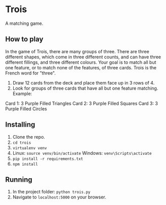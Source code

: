 # Trois
A matching game.

## How to play
In the game of Trois, there are many groups of three. There are three different shapes, which come in three different counts, and can have three different fillings, and three different colours. Your goal is to match all but one feature, or to match none of the features, of three cards. Trois is the French word for "three".

1. Draw 12 cards from the deck and place them face up in 3 rows of 4.
2. Look for groups of three cards that have all but one feature matching. Example:

  Card 1: 3 Purple Filled Triangles
  Card 2: 3 Purple Filled Squares
  Card 3: 3 Purple Filled Circles

## Installing
1. Clone the repo.
2. `cd trois`
3. `virtualenv venv`
4. Linux: `source venv/bin/activate` Windows: `venv\Scripts\activate`
5. `pip install -r requirements.txt`
6. `npm install`

## Running
1. In the project folder: `python trois.py`
2. Navigate to `localhost:5000` on your browser.